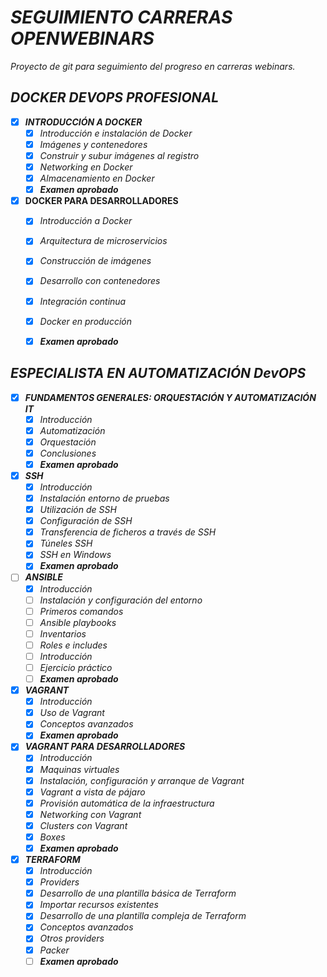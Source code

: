 # **_SEGUIMIENTO CARRERAS OPENWEBINARS_**
_Proyecto de git para seguimiento del progreso en carreras webinars._

## **_DOCKER DEVOPS PROFESIONAL_**
  - [X] **_INTRODUCCIÓN A DOCKER_**
       - [X] *Introducción e instalación de Docker*
       - [X] *Imágenes y contenedores*
       - [X] *Construir y subur imágenes al registro*
       - [X] *Networking en Docker*
       - [X] *Almacenamiento en Docker*
       - [X] *__Examen aprobado__*
       
  - [X] **__DOCKER PARA DESARROLLADORES__**
       - [X] *Introducción a Docker*
       - [X] *Arquitectura de microservicios*
       - [X] *Construcción de imágenes*
       - [X] *Desarrollo con contenedores*
       - [X] *Integración continua*
       - [X] *Docker en producción*
       - [X] *__Examen aprobado__*
   
   
   
   
## **_ESPECIALISTA EN AUTOMATIZACIÓN DevOPS_**
  - [X] **_FUNDAMENTOS GENERALES: ORQUESTACIÓN Y AUTOMATIZACIÓN IT_**
       - [X] *Introducción*
       - [X] *Automatización*
       - [X] *Orquestación*
       - [X] *Conclusiones*
       - [X] *__Examen aprobado__*
  - [X] **_SSH_**
       - [X] *Introducción*
       - [X] *Instalación entorno de pruebas*
       - [X] *Utilización de SSH*
       - [X] *Configuración de SSH*
       - [X] *Transferencia de ficheros a través de SSH*
       - [X] *Túneles SSH*
       - [X] *SSH en Windows*
       - [X] *__Examen aprobado__*
  - [ ] **_ANSIBLE_**
       - [X] *Introducción*
       - [ ] *Instalación y configuración del entorno*
       - [ ] *Primeros comandos*
       - [ ] *Ansible playbooks*
       - [ ] *Inventarios*
       - [ ] *Roles e includes*
       - [ ] *Introducción*
       - [ ] *Ejercicio práctico*
       - [ ] *__Examen aprobado__*
  - [X] **_VAGRANT_**
       - [X] *Introducción*
       - [X] *Uso de Vagrant*
       - [X] *Conceptos avanzados*
       - [X] *__Examen aprobado__*
  - [X] **_VAGRANT PARA DESARROLLADORES_**
       - [X] *Introducción*
       - [X] *Maquinas virtuales*
       - [X] *Instalación, configuración y arranque de Vagrant*
       - [X] *Vagrant a vista de pájaro*
       - [X] *Provisión automática de la infraestructura*
       - [X] *Networking con Vagrant*
       - [X] *Clusters con Vagrant*
       - [X] *Boxes*
       - [X] *__Examen aprobado__*
  - [X] **_TERRAFORM_**
       - [X] *Introducción*
       - [X] *Providers*
       - [X] *Desarrollo de una plantilla básica de Terraform*
       - [X] *Importar recursos existentes*
       - [X] *Desarrollo de una plantilla compleja de Terraform*
       - [X] *Conceptos avanzados*
       - [X] *Otros providers*
       - [X] *Packer*
       - [ ] *__Examen aprobado__*
